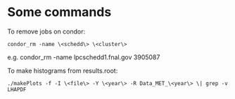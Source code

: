 # Some commands
To remove jobs on condor:

`condor_rm -name \<schedd\> \<cluster\>`

e.g. condor_rm -name lpcschedd1.fnal.gov 3905087

To make histograms from results.root:

`./makePlots -f -I \<file\> -Y \<year\> -R Data_MET_\<year\> \| grep -v LHAPDF`
